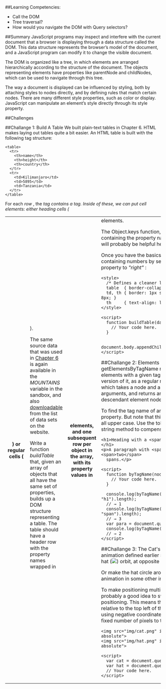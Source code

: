 ##Learning Competencies:
* Call the DOM
* Tree traversal?
* How would you navigate the DOM with Query selectors?

##Summary
JavaScript programs may inspect and interfere with the current document that a browser is displaying through a data structure called the DOM. This data structure represents the browser’s model of the document, and a JavaScript program can modify it to change the visible document.

The DOM is organized like a tree, in which elements are arranged hierarchically according to the structure of the document. The objects representing elements have properties like parentNode and childNodes, which can be used to navigate through this tree.

The way a document is displayed can be influenced by styling, both by attaching styles to nodes directly, and by defining rules that match certain nodes. There are many different style properties, such as color or display. JavaScript can manipulate an element’s style directly through its style property.

##Challenges

##Challange 1: Build A Table
We built plain-text tables in Chapter 6. HTML makes laying out tables quite a bit easier. An HTML table is built with the following tag structure:

```
<table>
  <tr>
    <th>name</th>
    <th>height</th>
    <th>country</th>
  </tr>
  <tr>
    <td>Kilimanjaro</td>
    <td>5895</td>
    <td>Tanzania</td>
  </tr>
</table>
```

For each *row* , the *<table>* tag contains a *<tr>* tag. Inside of these, we can put cell elements: either heading cells ( *<th>* ) or regular cells ( *<td>* ).

The same source data that was used in <a href="http://eloquentjavascript.net/06_object.html#mountains">Chapter 6</a> is again available in the *MOUNTAINS* variable in the sandbox, and also <a href="http://eloquentjavascript.net/code/mountains.js">downloadable</a> from the list of data sets on the website.

Write a function *buildTable* that, given an array of objects that all have the same set of properties, builds up a DOM structure representing a table. The table should have a header row with the property names wrapped in *<th>* elements, and one subsequent row per object in the array, with its property values in *<td>* elements.

The Object.keys function, which returns an array containing the property names that an object has, will probably be helpful here.

Once you have the basics working, right-align cells containing numbers by setting their style.textAlign property to *"right"* :

```
<style>
  /* Defines a cleaner look for tables */
  table  { border-collapse: collapse; }
  td, th { border: 1px solid black; padding: 3px 8px; }
  th     { text-align: left; }
</style>

<script>
  function buildTable(data) {
    // Your code here.
  }

  document.body.appendChild(buildTable(MOUNTAINS));
</script>
```

##Challange 2: Elements By Tag Name
The getElementsByTagName method returns all child elements with a given tag name. Implement your own version of it, as a regular non-method function, which takes a node and a string (the tag name) as arguments, and returns an array containing all descendant element nodes with the given tag name.

To find the tag name of an element, use its tagName property. But note that this will return the tag name in all upper case. Use the toLowerCase or toUpperCase string method to compensate for this.

```
<h1>Heading with a <span>span</span> element.</h1>
<p>A paragraph with <span>one</span>, <span>two</span>
  spans.</p>

<script>
  function byTagName(node, tagName) {
    // Your code here.
  }

  console.log(byTagName(document.body, "h1").length);
  // → 1
  console.log(byTagName(document.body, "span").length);
  // → 3
  var para = document.querySelector("p");
  console.log(byTagName(para, "span").length);
  // → 2
</script>
```

##Challange 3: The Cat's Hat
Extend the cat animation defined earlier so that both the cat and his hat (<img src="img/hat.png">) orbit, at opposite sides of the ellipse.

Or make the hat circle around the cat. Or alter the animation in some other interesting way.

To make positioning multiple objects easier, it is probably a good idea to switch to absolute positioning. This means that top and left are counted relative to the top left of the document. To avoid using negative coordinates, you can simply add a fixed number of pixels to the position values:

```
<img src="img/cat.png" id="cat" style="position: absolute">
<img src="img/hat.png" id="hat" style="position: absolute">

<script>
  var cat = document.querySelector("#cat");
  var hat = document.querySelector("#hat");
  // Your code here.
</script>
```